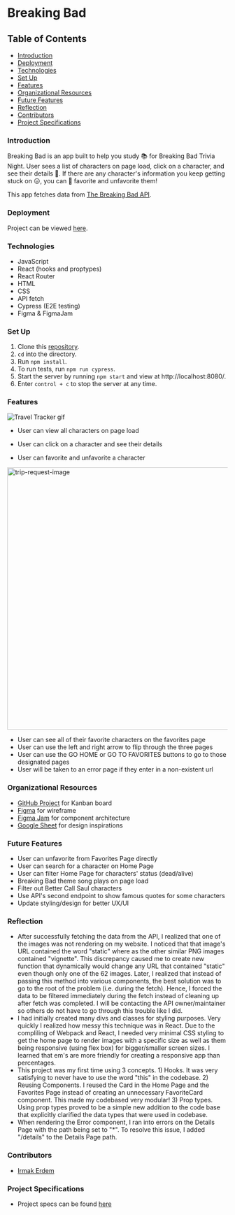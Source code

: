 # Breaking Bad

## Table of Contents
- [Introduction](#introduction)
- [Deployment](#deployment)
- [Technologies](#technologies)
- [Set Up](#set-up)
- [Features](#features)
- [Organizational Resources](#organizational-resources)
- [Future Features](#future-features)
- [Reflection](#reflection)
- [Contributors](#contributors)
- [Project Specifications](#project-specifications)

### Introduction
Breaking Bad is an app built to help you study 📚 for Breaking Bad Trivia Night. User sees a list of characters on page load, click on a character, and see their details 📝. If there are any character's information you keep getting stuck on 😖, you can 💚 favorite and unfavorite them!

This app fetches data from [The Breaking Bad API](https://breakingbadapi.com/).

### Deployment
Project can be viewed [here]().

### Technologies
- JavaScript
- React (hooks and proptypes)
- React Router
- HTML
- CSS
- API fetch
- Cypress (E2E testing)
- Figma & FigmaJam

### Set Up
1. Clone this [repository](https://github.com/irmakerdem/breaking-bad).
2. `cd` into the directory.
3. Run `npm install`.
4. To run tests, run `npm run cypress`.
5. Start the server by running `npm start` and view at http://localhost:8080/.
6. Enter `control + c` to stop the server at any time.

### Features
![Travel Tracker gif](https://media.giphy.com/media/vhA6AzFigFfxUQcfg9/giphy.gif)

- User can view all characters on page load

- User can click on a character and see their details

- User can favorite and unfavorite a character 

<img width="600" alt="trip-request-image" src="https://user-images.githubusercontent.com/90080658/173740878-c7021c3b-656c-4410-9490-50ff6b8522b3.png">

- User can see all of their favorite characters on the favorites page
- User can use the left and right arrow to flip through the three pages
- User can use the GO HOME or GO TO FAVORITES buttons to go to those designated pages
- User will be taken to an error page if they enter in a non-existent url

### Organizational Resources
- [GitHub Project](https://github.com/users/irmakerdem/projects/2/views/1) for Kanban board
- [Figma](https://www.figma.com/file/uGW24Re7pa9mSMlTnkpDGR/Breaking-Bad?node-id=0%3A1) for wireframe
- [Figma Jam](https://www.figma.com/file/VqcLrxrZ6faFDn395G43vJ/Breaking-Bad---Component-Architecture?node-id=0%3A1) for component architecture
- [Google Sheet](https://docs.google.com/document/d/1r3kwnpzY3t_LQJT2IMmYBdd87Yog0OqJi-PnhAvyNR8) for design inspirations

### Future Features
- User can unfavorite from Favorites Page directly
- User can search for a character on Home Page
- User can filter Home Page for characters' status (dead/alive)
- Breaking Bad theme song plays on page load
- Filter out Better Call Saul characters
- Use API's second endpoint to show famous quotes for some characters
- Update styling/design for better UX/UI

### Reflection
- After successfully fetching the data from the API, I realized that one of the images was not rendering on my website. I noticed that that image's URL contained the word "static" where as the other similar PNG images contained "vignette". This discrepancy caused me to create new function that dynamically would change any URL that contained "static" even though only one of the 62 images. Later, I realized that instead of passing this method into various components, the best solution was to go to the root of the problem (i.e. during the fetch). Hence, I forced the data to be filtered immediately during the fetch instead of cleaning up after fetch was completed. I will be contacting the API owner/maintainer so others do not have to go through this trouble like I did.
- I had initially created many divs and classes for styling purposes. Very quickly I realized how messy this technique was in React. Due to the compliling of Webpack and React, I needed very minimal CSS styling to get the home page to render images with a specific size as well as them being responsive (using flex box) for bigger/smaller screen sizes. I learned that em's are more friendly for creating a responsive app than percentages.
- This project was my first time using 3 concepts. 1) Hooks. It was very satisfying to never have to use the word "this" in the codebase. 2) Reusing Components. I reused the Card in the Home Page and the Favorites Page instead of creating an unnecessary FavoriteCard component. This made my codebased very modular! 3) Prop types. Using prop types proved to be a simple new addition to the code base that explicitly clarified the data types that were used in codebase. 
- When rendering the Error component, I ran into errors on the Details Page with the path being set to "*". To resolve this issue, I added "/details" to the Details Page path.

### Contributors
- [Irmak Erdem](https://www.linkedin.com/in/irmakerdem/)

### Project Specifications
- Project specs can be found [here](https://frontend.turing.edu/projects/module-3/showcase.html)